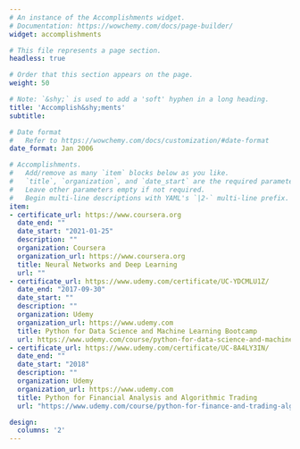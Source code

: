 ```yaml
---
# An instance of the Accomplishments widget.
# Documentation: https://wowchemy.com/docs/page-builder/
widget: accomplishments

# This file represents a page section.
headless: true

# Order that this section appears on the page.
weight: 50

# Note: `&shy;` is used to add a 'soft' hyphen in a long heading.
title: 'Accomplish&shy;ments'
subtitle:

# Date format
#   Refer to https://wowchemy.com/docs/customization/#date-format
date_format: Jan 2006

# Accomplishments.
#   Add/remove as many `item` blocks below as you like.
#   `title`, `organization`, and `date_start` are the required parameters.
#   Leave other parameters empty if not required.
#   Begin multi-line descriptions with YAML's `|2-` multi-line prefix.
item:
- certificate_url: https://www.coursera.org
  date_end: ""
  date_start: "2021-01-25"
  description: ""
  organization: Coursera
  organization_url: https://www.coursera.org
  title: Neural Networks and Deep Learning
  url: ""
- certificate_url: https://www.udemy.com/certificate/UC-YDCMLU1Z/
  date_end: "2017-09-30"
  date_start: ""
  description: ""
  organization: Udemy
  organization_url: https://www.udemy.com
  title: Python for Data Science and Machine Learning Bootcamp
  url: https://www.udemy.com/course/python-for-data-science-and-machine-learning-bootcamp/
- certificate_url: https://www.udemy.com/certificate/UC-8A4LY3IN/
  date_end: ""
  date_start: "2018"
  description: ""
  organization: Udemy
  organization_url: https://www.udemy.com
  title: Python for Financial Analysis and Algorithmic Trading
  url: "https://www.udemy.com/course/python-for-finance-and-trading-algorithms/"

design:
  columns: '2' 
---
```

